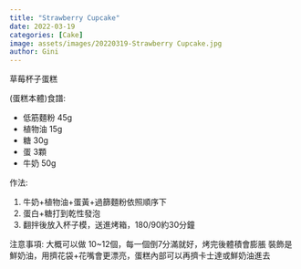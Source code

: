 ```yaml
---
title: "Strawberry Cupcake"
date: 2022-03-19
categories: [Cake]
image: assets/images/20220319-Strawberry Cupcake.jpg
author: Gini
---
```

草莓杯子蛋糕

(蛋糕本體)食譜:
- 低筋麵粉 45g
- 植物油 15g
- 糖 30g
- 蛋 3顆
- 牛奶 50g

作法:
1. 牛奶+植物油+蛋黃+過篩麵粉依照順序下
2. 蛋白+糖打到乾性發泡
3. 翻拌後放入杯子模，送進烤箱，180/90約30分鐘

注意事項:
大概可以做 10~12個，每一個倒7分滿就好，烤完後體積會膨脹
裝飾是鮮奶油，用擠花袋+花嘴會更漂亮，蛋糕內部可以再擠卡士達或鮮奶油進去

